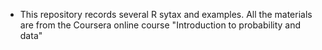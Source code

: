  * This repository records several R sytax and examples. All the materials are from the Coursera online course "Introduction to probability and data"
